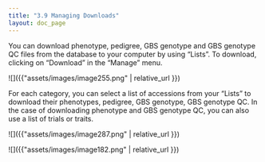 ```yaml
---
title: "3.9 Managing Downloads"
layout: doc_page
---
```


You can download phenotype, pedigree, GBS genotype and GBS genotype QC files from the database to your computer by using “Lists”. To download, clicking on “Download” in the “Manage” menu.

![]({{"assets/images/image255.png" | relative_url }})

For each category, you can select a list of accessions from your “Lists” to download their phenotypes, pedigree, GBS genotype, GBS genotype QC. In the case of downloading phenotype and GBS genotype QC, you can also use a list of trials or traits.

![]({{"assets/images/image287.png" | relative_url }})

![]({{"assets/images/image182.png" | relative_url }})

